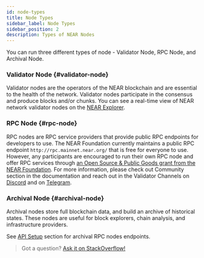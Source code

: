 ```yaml
---
id: node-types
title: Node Types
sidebar_label: Node Types
sidebar_position: 2
description: Types of NEAR Nodes
---
```


You can run three different types of node - Validator Node, RPC Node, and Archival Node.

### Validator Node {#validator-node}

Validator nodes are the operators of the NEAR blockchain and are essential to the health of the network. Validator nodes participate in the consensus and produce blocks and/or chunks. You can see a real-time view of NEAR network validator nodes on the [NEAR Explorer](https://explorer.near.org/nodes/validators).

### RPC Node {#rpc-node}

RPC nodes are RPC service providers that provide public RPC endpoints for developers to use. The NEAR Foundation currently maintains a public RPC endpoint `http://rpc.mainnet.near.org/` that is free for everyone to use. However, any participants are encouraged to run their own RPC node and offer RPC services through [an Open Source & Public Goods grant from the NEAR Foundation](https://near.org/grants/). For more information, please check out Community section in the documentation and reach out in the Validator Channels on [Discord](https://discord.gg/ZMPr3VB) and on [Telegram](https://t.me/near_validators).

### Archival Node {#archival-node}

Archival nodes store full blockchain data, and build an archive of historical states. These nodes are useful for block explorers, chain analysis, and infrastructure providers.

See [API Setup](https://docs.near.org/api/rpc/setup) section for archival RPC nodes endpoints.

> Got a question?
> <a href="https://stackoverflow.com/questions/tagged/nearprotocol">
> <h8>Ask it on StackOverflow!</h8></a>

